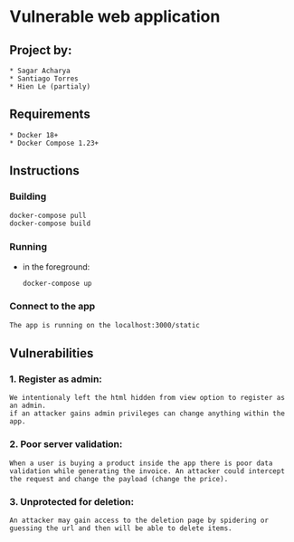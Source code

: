 # Vulnerable web application

## Project by:
  ```
  * Sagar Acharya
  * Santiago Torres
  * Hien Le (partialy)
  ```

## Requirements
  ```
  * Docker 18+
  * Docker Compose 1.23+

  ```
## Instructions

### Building

  ```sh 
  docker-compose pull
  docker-compose build
  ```

### Running

* in the foreground:
  
  ```sh 
  docker-compose up
  ```

### Connect to the app

  ```sh 
  The app is running on the localhost:3000/static

  ```

## Vulnerabilities

### 1. Register as admin:

  ```
  We intentionaly left the html hidden from view option to register as an admin.
  if an attacker gains admin privileges can change anything within the app.
  ```
### 2. Poor server validation:	

  ```
  When a user is buying a product inside the app there is poor data validation while generating the invoice. An attacker could intercept the request and change the payload (change the price).
  ```

### 3. Unprotected for deletion:

  ```
  An attacker may gain access to the deletion page by spidering or guessing the url and then will be able to delete items.
  ```
 
